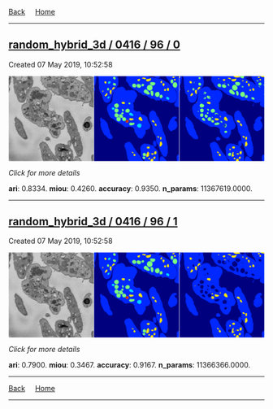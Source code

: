 
[Back](..)&nbsp;&nbsp;&nbsp;&nbsp;&nbsp;[Home](https://leapmanlab.github.io/snapshots)

---

<div class="summary"><a href="0"><h2>random_hybrid_3d / 0416 / 96 / 0</h2></a><p>Created 07 May 2019, 10:52:58
</p><a href="0"><img src="0/media/summary.png" align="center"></a><p>
<i>Click for more details</i>
</p></div>

**ari**: 0.8334. **miou**: 0.4260. **accuracy**: 0.9350. **n_params**: 11367619.0000. 

---

<div class="summary"><a href="1"><h2>random_hybrid_3d / 0416 / 96 / 1</h2></a><p>Created 07 May 2019, 10:52:58
</p><a href="1"><img src="1/media/summary.png" align="center"></a><p>
<i>Click for more details</i>
</p></div>

**ari**: 0.7900. **miou**: 0.3467. **accuracy**: 0.9167. **n_params**: 11366366.0000. 

---

[Back](..)&nbsp;&nbsp;&nbsp;&nbsp;&nbsp;[Home](https://leapmanlab.github.io/snapshots)

---